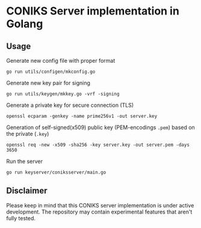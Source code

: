 # CONIKS Server implementation in Golang

## Usage
Generate new config file with proper format
```
go run utils/configen/mkconfig.go
```

Generate new key pair for signing
``` 
go run utils/keygen/mkkey.go -vrf -signing
```

Generate a private key for secure connection (TLS)
```
openssl ecparam -genkey -name prime256v1 -out server.key
```

Generation of self-signed(x509) public key (PEM-encodings `.pem`) based on the private (`.key`)
```
openssl req -new -x509 -sha256 -key server.key -out server.pem -days 3650
```

Run the server
```
go run keyserver/coniksserver/main.go
```

## Disclaimer
Please keep in mind that this CONIKS server implementation is under active development. The repository may contain experimental features that aren't fully tested.
